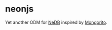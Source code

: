 # neonjs
Yet another ODM for [NeDB](https://github.com/louischatriot/nedb) inspired by [Mongorito](http://mongorito.com/).
